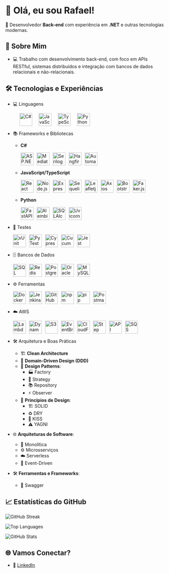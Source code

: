 # 👋 Olá, eu sou Rafael!

🎯 Desenvolvedor **Back-end** com experiência em **.NET** e outras tecnologias modernas.

## 🚀 Sobre Mim

- 💻 Trabalho com desenvolvimento back-end, com foco em APIs RESTful, sistemas distribuídos e integração com bancos de dados relacionais e não-relacionais.

## 🛠️ Tecnologias e Experiências  

- 💻 Linguagens  
  <p style="display: flex; flex-wrap: wrap; gap: 20px; margin-left: 20px;">
    <img src="https://cdn.jsdelivr.net/gh/devicons/devicon/icons/csharp/csharp-original.svg" title="C#" alt="C#" width="40" height="40"/>  
    <img src="https://cdn.jsdelivr.net/gh/devicons/devicon/icons/javascript/javascript-original.svg" title="JavaScript" alt="JavaScript" width="40" height="40"/>  
    <img src="https://cdn.jsdelivr.net/gh/devicons/devicon/icons/typescript/typescript-original.svg" title="TypeScript" alt="TypeScript" width="40" height="40"/>  
    <img src="https://cdn.jsdelivr.net/gh/devicons/devicon/icons/python/python-original.svg" title="Python" alt="Python" width="40" height="40"/>  
  </p>

- 📚 Frameworks e Bibliotecas  
  - **C#**  
    <p style="display: flex; flex-wrap: wrap; gap: 10px;">
      <img src="https://cdn.jsdelivr.net/gh/devicons/devicon/icons/dot-net/dot-net-original.svg" title="ASP.NET Core" alt="ASP.NET Core" width="40" height="40"/>  
      <img src="https://cloud.githubusercontent.com/assets/1237341/5810045/d6ee618e-a037-11e4-8544-3b612daeb777.png" title="MediatR" alt="MediatR" width="40" height="40"/>
      <img src="https://avatars.githubusercontent.com/u/5691010?s=48&v=4" title="Serilog" alt="Serilog" width="40" height="40"/>
      <img src="https://avatars.githubusercontent.com/u/7880472?s=200&v=4" title="Hangfire" alt="Hangfire" width="40" height="40"/>
      <img src="https://avatars.githubusercontent.com/u/890883?s=48&v=4" title="Automapper" alt="Automapper" width="40" height="40"/>
    </p>
  - **JavaScript/TypeScript**  
    <p style="display: flex; flex-wrap: wrap; gap: 10px;">
      <img src="https://cdn.jsdelivr.net/gh/devicons/devicon/icons/react/react-original.svg" title="React" alt="React" width="40" height="40"/>  
      <img src="https://cdn.jsdelivr.net/gh/devicons/devicon/icons/nodejs/nodejs-original.svg" title="Node.js" alt="Node.js" width="40" height="40"/>
      <img src="https://cdn.jsdelivr.net/gh/devicons/devicon/icons/express/express-original.svg" title="Express.js" alt="Express.js" width="40" height="40"/>
      <img src="https://sequelize.org/img/logo.svg" title="Sequelize" alt="Sequelize" width="40" height="40"/>
      <img src="https://leafletjs.com/docs/images/favicon.ico" title="Leafletjs" alt="Leafletjs" width="40" height="40"/>
      <img src="https://avatars.githubusercontent.com/u/32372333?s=48&v=4" title="Axios" alt="Axios" width="40" height="40"/>
      <img src="https://avatars.githubusercontent.com/u/2918581?s=200&v=4" title="Bootstrap" alt="Bootstrap" width="40" height="40"/>
      <img src="https://avatars.githubusercontent.com/u/97165289?s=48&v=4" title="Faker.js" alt="Faker.js" width="40" height="40"/>
    </p>
  - **Python**  
    <p style="display: flex; flex-wrap: wrap; gap: 10px;">
      <img src="https://cdn.jsdelivr.net/gh/devicons/devicon/icons/fastapi/fastapi-original.svg" title="FastAPI" alt="FastAPI" width="40" height="40"/>  
      <img src="https://avatars.githubusercontent.com/u/1066203?s=48&v=4" title="Alembic" alt="Alembic" width="40" height="40"/>  
      <img src="https://avatars.githubusercontent.com/u/6043126?s=200&v=4" title="SQLAlchemy" alt="SQLAlchemy" width="40" height="40"/>  
      <img src="https://avatars.githubusercontent.com/u/19159390?s=48&v=4" title="Uvicorn" alt="Uvicorn" width="40" height="40"/>  

    </p>

- 🧪 Testes  
  <p style="display: flex; flex-wrap: wrap; gap: 10px;">
    <img src="https://avatars.githubusercontent.com/u/2092016?s=200&v=4" title="xUnit" alt="xUnit" width="40" height="40"/>  
    <img src="https://docs.pytest.org/en/stable/_static/pytest1.png" title="PyTest" alt="PyTest" width="40" height="40"/>  
    <img src="https://avatars.githubusercontent.com/u/8908513?s=48&v=4" title="Cypress" alt="Cypress" width="40" height="40"/>  
    <img src="https://avatars.githubusercontent.com/u/320565?s=200&v=4" title="Cucumber" alt="Cucumber" width="40" height="40"/>  
    <img src="https://avatars.githubusercontent.com/u/103283236?s=48&v=4" title="Jest" alt="Jest" width="40" height="40"/>
  </p>

- 🗄️ Bancos de Dados  
  <p style="display: flex; flex-wrap: wrap; gap: 10px;">
    <img src="https://cdn.jsdelivr.net/gh/devicons/devicon/icons/microsoftsqlserver/microsoftsqlserver-plain.svg" title="SQL Server" alt="SQL Server" width="40" height="40"/>  
    <img src="https://cdn.jsdelivr.net/gh/devicons/devicon/icons/redis/redis-original.svg" title="Redis" alt="Redis" width="40" height="40"/>  
    <img src="https://cdn.jsdelivr.net/gh/devicons/devicon/icons/postgresql/postgresql-original.svg" title="PostgreSQL" alt="PostgreSQL" width="40" height="40"/>  
    <img src="https://cdn.jsdelivr.net/gh/devicons/devicon/icons/oracle/oracle-original.svg" title="Oracle" alt="Oracle" width="40" height="40"/>  
    <img src="https://cdn.jsdelivr.net/gh/devicons/devicon/icons/mysql/mysql-original.svg" title="MySQL" alt="MySQL" width="40" height="40"/>  
  </p>

- ⚙️ Ferramentas  
  <p style="display: flex; flex-wrap: wrap; gap: 10px;">
    <img src="https://cdn.jsdelivr.net/gh/devicons/devicon/icons/docker/docker-original.svg" title="Docker" alt="Docker" width="40" height="40"/>  
    <img src="https://cdn.jsdelivr.net/gh/devicons/devicon/icons/jenkins/jenkins-original.svg" title="Jenkins" alt="Jenkins" width="40" height="40"/>  
    <img src="https://cdn.jsdelivr.net/gh/devicons/devicon/icons/github/github-original.svg" title="GitHub" alt="GitHub" width="40" height="40"/>  
    <img src="https://cdn.jsdelivr.net/gh/devicons/devicon/icons/npm/npm-original-wordmark.svg" title="npm" alt="npm" width="40" height="40"/>  
    <img src="https://cdn.jsdelivr.net/gh/devicons/devicon/icons/python/python-original.svg" title="pip" alt="pip" width="40" height="40"/>  
    <img src="https://cdn.jsdelivr.net/gh/devicons/devicon/icons/postman/postman-original.svg" title="Postman" alt="Postman" width="40" height="40"/>  
  </p>

- ☁️ AWS  
  <p style="display: flex; flex-wrap: wrap; gap: 10px;">
    <img src="https://imgs.search.brave.com/Re-caQloDzUzu0GINYHoY-Hc1YH-i2iF0DqVz919IeI/rs:fit:500:0:0:0/g:ce/aHR0cHM6Ly9zdGF0/aWMtMDAuaWNvbmR1/Y2suY29tL2Fzc2V0/cy4wMC9jb21wdXRl/LWF3c2xhbWJkYS1s/YW1iZGFmdW5jdGlv/bi1pY29uLTk4NXgx/MDI0LW93Y2ltN251/LnBuZw" title="Lambda" alt="Lambda" width="40" height="40"/>
    <img src="https://imgs.search.brave.com/hRMDfIyHHWZcTAdHyUVUltw-QBEo20yfXW6y9n5lLAE/rs:fit:500:0:0:0/g:ce/aHR0cHM6Ly9zdGF0/aWMtMDAuaWNvbmR1/Y2suY29tL2Fzc2V0/cy4wMC9hd3MtZHlu/YW1vZGItaWNvbi05/MDl4MTAyNC11Y3Vz/aDV2Ny5wbmc" title="DynamoDB" alt="DynamoDB" width="40" height="40"/>
    <img src="https://imgs.search.brave.com/MciO7T0hfuBEDxMdHuaikT7kt_P4qqZUveX8JvVFnCc/rs:fit:500:0:0:0/g:ce/aHR0cHM6Ly9zdGF0/aWMtMDAuaWNvbmR1/Y2suY29tL2Fzc2V0/cy4wMC9hd3MtczMt/c2ltcGxlLXN0b3Jh/Z2Utc2VydmljZS1p/Y29uLTIxMngyNTYt/MXVkNWY3bmIucG5n" title="S3" alt="S3" width="40" height="40"/>
    <img src="https://imgs.search.brave.com/54yr63rnUkMyrKWUyFaWGDySGWCPVMUicJ-CwLyUUbs/rs:fit:500:0:0:0/g:ce/aHR0cHM6Ly9pY29u/LmljZXBhbmVsLmlv/L0FXUy9zdmcvQXBw/LUludGVncmF0aW9u/L0V2ZW50QnJpZGdl/LnN2Zw" title="EventBridge" alt="EventBridge" width="40" height="40"/>
    <img src="https://imgs.search.brave.com/8ErgF1moyxVKq290M9xxLAeH2l86KUj1N6NzcwCsxMk/rs:fit:500:0:0:0/g:ce/aHR0cHM6Ly9zdGF0/aWMtMDAuaWNvbmR1/Y2suY29tL2Fzc2V0/cy4wMC9hd3MtY2xv/dWRmcm9udC1pY29u/LTQyNng1MTItcTBh/eDdlNWUucG5n" title="CloudFront" alt="CloudFront" width="40" height="40"/>
    <img src="https://imgs.search.brave.com/BW6MGdcda_WheR06Z2bSOQ_iZC76fXv2g3Rgidqz2gg/rs:fit:500:0:0:0/g:ce/aHR0cHM6Ly9pY29u/LmljZXBhbmVsLmlv/L0FXUy9zdmcvQXBw/LUludGVncmF0aW9u/L1N0ZXAtRnVuY3Rp/b25zLnN2Zw" title="Step Functions" alt="Step Functions" width="40" height="40"/>
    <img src="https://freesvg.org/img/1552081289.png" title="API Gateway" alt="API Gateway" width="40" height="40"/>
    <img src="https://seeklogo.com/images/A/aws-sqs-simple-queue-service-logo-8884A71ECB-seeklogo.com.png" title="SQS" alt="SQS" width="40" height="40"/>
  </p>

- 🛠️ Arquitetura e Boas Práticas  
  - 🏗️ **Clean Architecture**  
  - 🎯 **Domain-Driven Design (DDD)**  
  - 🧩 **Design Patterns**:  
    - 🏭 Factory  
    - 🔄 Strategy  
    - 📚 Repository  
    - ⚡ Observer  
  - 📜 **Princípios de Design**:  
    - 🏗️ SOLID  
    - ♻️ DRY  
    - 🎯 KISS  
    - ⚠️ YAGNI  
- 🌐 **Arquiteturas de Software**:  
  - 🧱 Monolítica  
  - ⚙️ Microsserviços  
  - ☁️ Serverless  
  - 📡 Event-Driven  
- 🛠️ **Ferramentas e Frameworks**:  
  - 📜 Swagger  


## 📈 Estatísticas do GitHub

![GitHub Streak](https://streak-stats.demolab.com/?user=ralfsniper0102&theme=dark&hide_border=true&count_private=true&token=GH_TOKEN)

![Top Languages](https://github-readme-stats.vercel.app/api/top-langs/?username=ralfsniper0102&layout=compact&theme=radical&count_private=true)

![GitHub Stats](https://github-readme-stats.vercel.app/api?username=ralfsniper0102&show_icons=true&theme=radical&count_private=true)

## 🌐 Vamos Conectar?

- 💼 [LinkedIn](https://www.linkedin.com/in/rafael-araujo-silva-7773481b2)
